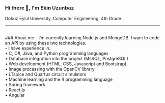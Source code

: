 ### Hi there 👋, I'm Ekin Uzunbaz
Dokuz Eylul University, Computer Engineering, 4th Grade <br />
<hr /> <br/>
### About me
- I’m currently learning Node.js and MongoDB. I want to code an API by using these two technologies. <br />
- I have experience in: <br />
• C, C#, Java, and Python programming languages <br />
• Database integration into the project (MsSQL, PostgreSQL) <br />
• Web development (HTML, CSS, Javascript and Bootstrap) <br />
• Image processing with the OpenCV library <br />
• LTspice and Quartus circuit simulators <br />
• Machine learning and the R programming language <br />
• Spring framework <br />
• React.js <br />
• Angular <br />


<!--
**ekinuzunbaz/ekinuzunbaz** is a ✨ _special_ ✨ repository because its `README.md` (this file) appears on your GitHub profile.

Here are some ideas to get you started:

- 🔭 I’m currently working on ...
- 🌱 I’m currently learning ...
- 👯 I’m looking to collaborate on ...
- 🤔 I’m looking for help with ...
- 💬 Ask me about ...
- 📫 How to reach me: ...
- 😄 Pronouns: ...
- ⚡ Fun fact: ...
-->
